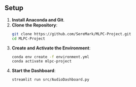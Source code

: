 ## Setup

1. **Install Anaconda and Git**.  
2. **Clone the Repository**:  
   ```bash
   git clone https://github.com/SereMark/MLPC-Project.git
   cd MLPC-Project
   ```
3. **Create and Activate the Environment**:  
   ```bash
   conda env create -f environment.yml
   conda activate mlpc-project
   ```
4. **Start the Dashboard**:  
   ```bash
   streamlit run src/AudioDashboard.py
   ```
